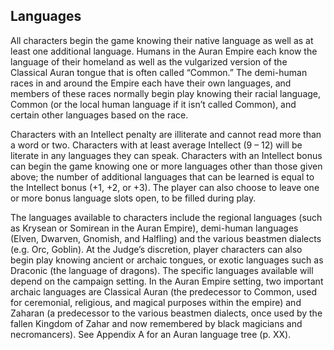## Languages

All characters begin the game knowing their native language as well as at least one additional language. Humans in the Auran Empire each know the language of their homeland as well as the vulgarized version of the Classical Auran tongue that is often called “Common.” The demi-human races in and around the Empire each have their own languages, and members of these races normally begin play knowing their racial language, Common (or the local human language if it isn’t called Common), and certain other languages based on the race.

Characters with an Intellect penalty are illiterate and cannot read more than a word or two. Characters with at least average Intellect (9 – 12) will be literate in any languages they can speak. Characters with an Intellect bonus can begin the game knowing one or more languages other than those given above; the number of additional languages that can be learned is equal to the Intellect bonus (+1, +2, or +3). The player can also choose to leave one or more bonus language slots open, to be filled during play.

The languages available to characters include the regional languages (such as Krysean or Somirean in the Auran Empire), demi-human languages (Elven, Dwarven, Gnomish, and Halfling) and the various beastmen dialects (e.g. Orc, Goblin). At the Judge’s discretion, player characters can also begin play knowing ancient or archaic tongues, or exotic languages such as Draconic (the language of dragons). The specific languages available will depend on the campaign setting. In the Auran Empire setting, two important archaic languages are Classical Auran (the predecessor to Common, used for ceremonial, religious, and magical purposes within the empire) and Zaharan (a predecessor to the various beastmen dialects, once used by the fallen Kingdom of Zahar and now remembered by black magicians and necromancers). See Appendix A for an Auran language tree (p. XX).
